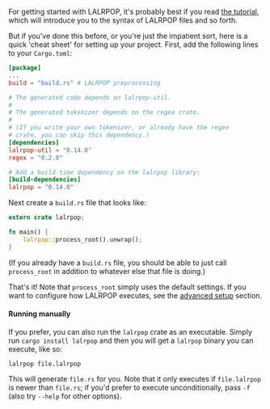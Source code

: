 For getting started with LALRPOP, it's probably best if you read
[the tutorial](tutorial/index.html), which will introduce you
to the syntax of LALRPOP files and so forth. 

But if you've done this before, or you're just the impatient sort,
here is a quick 'cheat sheet' for setting up your project.  First, add
the following lines to your `Cargo.toml`:

```toml
[package]
...
build = "build.rs" # LALRPOP preprocessing

# The generated code depends on lalrpop-util.
#
# The generated tokenizer depends on the regex crate.
#
# (If you write your own tokenizer, or already have the regex
# crate, you can skip this dependency.)
[dependencies]
lalrpop-util = "0.14.0"
regex = "0.2.0"

# Add a build-time dependency on the lalrpop library:
[build-dependencies]
lalrpop = "0.14.0"
```

Next create a `build.rs` file that looks like:

```rust
extern crate lalrpop;

fn main() {
    lalrpop::process_root().unwrap();
}
```

(If you already have a `build.rs` file, you should be able to just
call `process_root` in addition to whatever else that file is doing.)

That's it! Note that `process_root` simply uses the default settings.
If you want to configure how LALRPOP executes, see the
[advanced setup](advanced_setup.html) section.

#### Running manually

If you prefer, you can also run the `lalrpop` crate as an
executable. Simply run `cargo install lalrpop` and then you will get a
`lalrpop` binary you can execute, like so:

```
lalrpop file.lalrpop
```

This will generate `file.rs` for you. Note that it only executes if
`file.lalrpop` is newer than `file.rs`; if you'd prefer to execute
unconditionally, pass `-f` (also try `--help` for other options).

